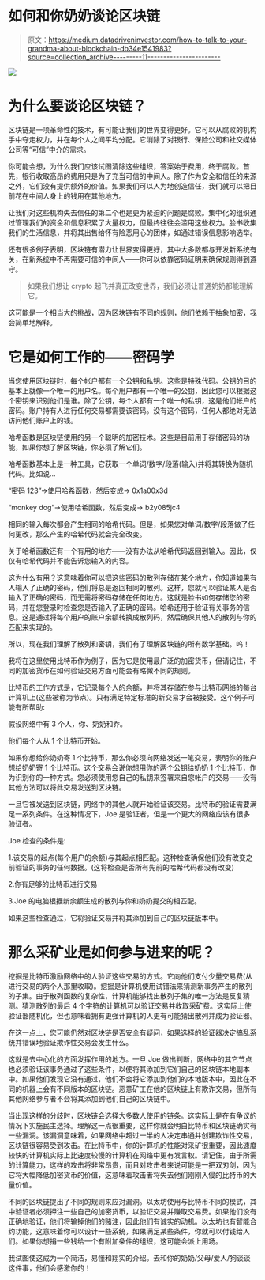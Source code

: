 # 如何和你奶奶谈论区块链

> 原文：<https://medium.datadriveninvestor.com/how-to-talk-to-your-grandma-about-blockchain-db34e1541983?source=collection_archive---------11----------------------->

![](img/1402865650146fae88b6ab1fbba4565c.png)

# 为什么要谈论区块链？

区块链是一项革命性的技术，有可能让我们的世界变得更好。它可以从腐败的机构手中夺走权力，并在每个人之间平均分配。它消除了对银行、保险公司和社交媒体公司等“可信”中介的需求。

你可能会想，为什么我们应该试图清除这些组织，答案始于费用，终于腐败。首先，银行收取高昂的费用只是为了充当可信的中间人。除了作为安全和信任的来源之外，它们没有提供额外的价值。如果我们可以人为地创造信任，我们就可以把目前花在中间人身上的钱用在其他地方。

让我们对这些机构失去信任的第二个也是更为紧迫的问题是腐败。集中化的组织通过管理我们的资金和信息积累了大量权力，但最终往往会滥用这些权力。脸书收集我们的生活信息，并将其出售给怀有险恶用心的团体，如通过错误信息影响选举。

还有很多例子表明，区块链有潜力让世界变得更好，其中大多数都与开发新系统有关，在新系统中不再需要可信的中间人——你可以依靠密码证明来确保规则得到遵守。

> 如果我们想让 crypto 起飞并真正改变世界，我们必须让普通奶奶都能理解它。

这可能是一个相当大的挑战，因为区块链有不同的规则，他们依赖于抽象加密，我会简单地解释。

# 它是如何工作的——密码学

当您使用区块链时，每个帐户都有一个公钥和私钥。这些是特殊代码。公钥的目的基本上就像一个唯一的用户名。每个用户都有一个唯一的公钥，因此您可以根据这个密钥来识别他们是谁。除了公钥，每个人都有一个唯一的私钥，这是他们帐户的密码。账户持有人进行任何交易都需要该密码。没有这个密码，任何人都绝对无法访问他们账户上的钱。

哈希函数是区块链使用的另一个聪明的加密技术。这些是目前用于存储密码的功能，如果你想了解区块链，你必须了解它们。

哈希函数基本上是一种工具，它获取一个单词/数字/段落(输入)并将其转换为随机代码。比如说…

“密码 123”→使用哈希函数，然后变成→ 0x1a00x3d

“monkey dog”→使用哈希函数，然后变成→ b2y085jc4

相同的输入每次都会产生相同的哈希代码。但是，如果您对单词/数字/段落做了任何更改，那么产生的哈希代码就会完全改变。

关于哈希函数还有一个有用的地方——没有办法从哈希代码返回到输入。因此，仅仅有哈希代码并不能告诉您输入的内容。

这为什么有用？这意味着你可以把这些密码的散列存储在某个地方，你知道如果有人输入了正确的密码，他们将总是返回相同的散列。这样，您就可以验证某人是否输入了正确的密码，而无需将密码存储在任何地方。这就是脸书如何存储您的密码，并在您登录时检查您是否输入了正确的密码。哈希还用于验证有关事务的信息。这是通过将每个用户的账户余额转换成散列码，然后确保其他人的散列与你的匹配来实现的。

所以，现在我们理解了散列和密钥，我们有了理解区块链的所有数学基础。呜！

我将在这里使用比特币作为例子，因为它是使用最广泛的加密货币，但请记住，不同的加密货币在如何验证交易方面可能会有略微不同的规则。

比特币的工作方式是，它记录每个人的余额，并将其存储在参与比特币网络的每台计算机上(这些被称为节点)。只有满足特定标准的新交易才会被接受。这个例子可能有所帮助:

假设网络中有 3 个人，你、奶奶和乔。

他们每个人从 1 个比特币开始。

如果你想给你奶奶寄 1 个比特币，那么你必须向网络发送一笔交易，表明你的账户想给奶奶寄 1 个比特币。这个交易会说你想用你的两个公钥给奶奶 1 个比特币，作为识别你的一种方式。您必须使用您自己的私钥来签署来自您帐户的交易——没有其他方法可以将此交易发送到区块链。

一旦它被发送到区块链，网络中的其他人就开始验证该交易。比特币的验证需要满足一系列条件。在这种情况下，Joe 是验证者，但是一个更大的网络应该有很多验证者。

Joe 检查的条件是:

1.该交易的起点(每个用户的余额)与其起点相匹配。这种检查确保他们没有改变之前验证的事务的任何数据。(这将检查是否所有先前的哈希代码都没有改变)

2.你有足够的比特币进行交易

3.Joe 的电脑根据新余额生成的散列与你和奶奶提交的相匹配。

如果这些检查通过，它将验证交易并将其添加到自己的区块链版本中。

# 那么采矿业是如何参与进来的呢？

挖掘是比特币激励网络中的人验证这些交易的方式。它向他们支付少量交易费(从进行交易的两个人那里收取)。挖掘是计算机使用试错法来猜测新事务产生的散列的子集。由于散列函数的复杂性，计算机能够找出散列子集的唯一方法是反复猜测。猜测散列的最后 4 个字符的计算机可以验证交易并收取采矿费。这实际上使验证器随机化，但也意味着拥有更强计算机的人更有可能猜出散列并成为验证器。

在这一点上，您可能仍然对区块链是否安全有疑问，如果选择的验证器决定搞乱系统并错误地验证欺诈性交易会发生什么。

这就是去中心化的方面发挥作用的地方。一旦 Joe 做出判断，网络中的其它节点也必须验证该事务通过了这些条件，以便将其添加到它们自己的区块链本地副本中。如果他们发现它没有通过，他们不会将它添加到他们的本地版本中，因此在不同的机器上会有不同版本的区块链。恶意矿工在他的区块链上有欺诈交易，但所有其他网络参与者不会将其添加到他们自己的区块链中。

当出现这样的分歧时，区块链会选择大多数人使用的链条。这实际上是在有争议的情况下实施民主选择。理解这一点很重要，这样你就会明白比特币和区块链确实有一些漏洞。该漏洞意味着，如果网络中超过一半的人决定串通并创建欺诈性交易，区块链很容易受到攻击。在比特币中，你的计算机的性能对采矿很重要，因此速度较快的计算机实际上比速度较慢的计算机在网络中更有发言权。请记住，由于所需的计算能力，这样的攻击将非常昂贵，而且对攻击者来说可能是一把双刃剑，因为它将大幅降低加密货币的价值，这意味着攻击者将失去他们刚刚入侵的比特币的大量价值。

不同的区块链提出了不同的规则来应对漏洞。以太坊使用与比特币不同的模式，其中验证者必须押注一些自己的加密货币，以验证交易并赚取交易费。如果他们没有正确地验证，他们将输掉他们的赌注，因此他们有诚实的动机。以太坊也有智能合约功能，这意味着你可以设计一些系统，如果满足某些条件，你就可以付钱给人们。如果你想捐一些钱给一个有附加条件的组织，这可能会派上用场。

我试图使这成为一个简洁，易懂和翔实的介绍。去和你的奶奶/父母/爱人/狗谈谈这件事，他们会感激你的！